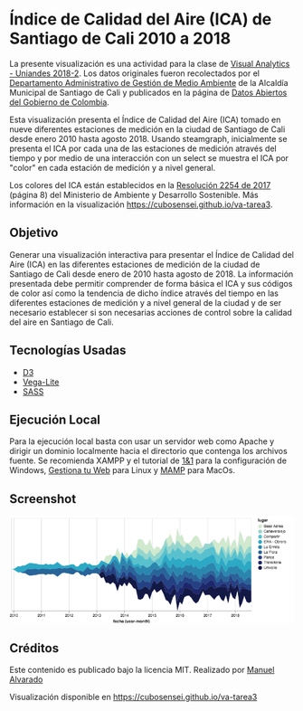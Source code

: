 # Índice de Calidad del Aire (ICA) de Santiago de Cali 2010 a 2018
La presente visualización es una actividad para la clase de [Visual Analytics - Uniandes 2018-2](http://johnguerra.co/classes/visual_analytics_fall_2018/). Los datos originales fueron recolectados por el [Departamento Administrativo de Gestión de Medio Ambiente](http://www.cali.gov.co/dagma) de la Alcaldía Municipal de Santiago de Cali y publicados en la página de [Datos Abiertos del Gobierno de Colombia](https://www.datos.gov.co/Ambiente-y-Desarrollo-Sostenible/Indice-de-calidad-del-aire-ICA-de-Santiago-de-Cali/fci7-y95i).

Esta visualización presenta el Índice de Calidad del Aire (ICA) tomado en nueve diferentes estaciones de medición en la ciudad de Santiago de Cali desde enero 2010 hasta agosto 2018. Usando steamgraph, inicialmente se presenta el ICA por cada una de las estaciones de medición através del tiempo y por medio de una interacción con un select se muestra el ICA por "color" en cada estación de medición y a nivel general.

Los colores del ICA están establecidos en la [Resolución 2254 de 2017](http://www.minambiente.gov.co/images/normativa/app/resoluciones/96-res%202254%20de%202017.pdf) (página 8) del Ministerio de Ambiente y Desarrollo Sostenible. Más información en la visualización https://cubosensei.github.io/va-tarea3.


## Objetivo
Generar una visualización interactiva para presentar el Índice de Calidad del Aire (ICA) en las diferentes estaciones de medición de la ciudad de Santiago de Cali desde enero de 2010 hasta agosto de 2018. La información presentada debe permitir comprender de forma básica el ICA y sus códigos de color así como la tendencia de dicho índice através del tiempo en las diferentes estaciones de medición y a nivel general de la ciudad y de ser necesario establecer si son necesarias acciones de control sobre la calidad del aire en Santiago de Cali.


## Tecnologías Usadas
* [D3](https://d3js.org/)
* [Vega-Lite](https://vega.github.io/vega-lite/)
* [SASS](https://sass-lang.com/)


## Ejecución Local
Para la ejecución local basta con usar un servidor web como Apache y dirigir un dominio localmente hacia el directorio que contenga los archivos fuente. Se recomienda XAMPP y el tutorial de [1&1](https://www.1and1.com/digitalguide/server/tools/xampp-tutorial-create-your-own-local-test-server/) para la configuración de Windows, [Gestiona tu Web](https://www.gestionatuweb.net/instalar-un-servidor-web-en-linux-para-pruebas-y-aprendizaje-con-xampp/) para Linux y [MAMP](https://documentation.mamp.info/en/MAMP-Mac/First-Steps/) para MacOs.


## Screenshot
![preview](/ScreenShot.png)


## Créditos
Este contenido es publicado bajo la licencia MIT. Realizado por [Manuel Alvarado](http://www.manalco.co)

Visualización disponible en https://cubosensei.github.io/va-tarea3
